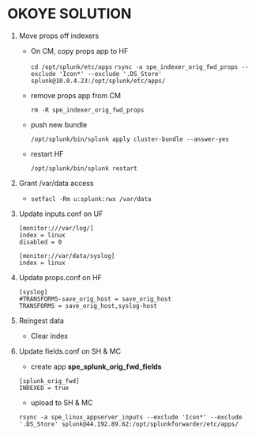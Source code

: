 # OKOYE SOLUTION

1. Move props off indexers

    - On CM, copy props app to HF

        `cd /opt/splunk/etc/apps`
        `rsync -a spe_indexer_orig_fwd_props --exclude 'Icon*' --exclude '.DS_Store' splunk@10.0.4.23:/opt/splunk/etc/apps/`
    - remove props app from CM

        `rm -R spe_indexer_orig_fwd_props`
    - push new bundle

        `/opt/splunk/bin/splunk apply cluster-bundle --answer-yes`
    - restart HF

        `/opt/splunk/bin/splunk restart`

1. Grant /var/data access

    - `setfacl -Rm u:splunk:rwx /var/data`

1. Update inputs.conf on UF
    ```
    [monitor:///var/log/]
    index = linux
    disabled = 0

    [monitor://var/data/syslog]
    index = linux
    ```

1. Update props.conf on HF
    ```
    [syslog]
    #TRANSFORMS-save_orig_host = save_orig_host
    TRANSFORMS = save_orig_host,syslog-host
    ```

1. Reingest data
    - Clear index

1. Update fields.conf on SH & MC
    - create app **spe_splunk_orig_fwd_fields**
    ```
    [splunk_orig_fwd]
    INDEXED = true
    ```
    - upload to SH & MC
    
    ```
    rsync -a spe_linux_appserver_inputs --exclude 'Icon*' --exclude '.DS_Store' splunk@44.192.89.62:/opt/splunkforwarder/etc/apps/
    ```
